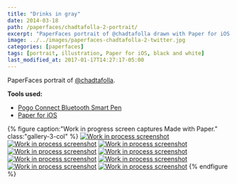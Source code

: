 ```yaml
---
title: "Drinks in gray"
date: 2014-03-18
path: /paperfaces/chadtafolla-2-portrait/
excerpt: "PaperFaces portrait of @chadtafolla drawn with Paper for iOS on an iPad."
image: ../../images/paperfaces-chadtafolla-2-twitter.jpg
categories: [paperfaces]
tags: [portrait, illustration, Paper for iOS, black and white]
last_modified_at: 2017-01-17T14:27:17-05:00
---
```


PaperFaces portrait of [@chadtafolla](https://twitter.com/chadtafolla).

**Tools used:**

- [Pogo Connect Bluetooth Smart Pen](https://www.amazon.com/gp/product/B009K448L4/ref=as_li_ss_tl?ie=UTF8&camp=1789&creative=390957&creativeASIN=B009K448L4&linkCode=as2&tag=mademist-20)
- [Paper for iOS](https://paper.bywetransfer.com/)

{% figure caption:"Work in progress screen captures Made with Paper." class:"gallery-3-col" %}
[![Work in process screenshot](../../images/paperfaces-chadtafolla-2-process-1-600.jpg)](../../images/paperfaces-chadtafolla-2-process-1-lg.jpg)
[![Work in process screenshot](../../images/paperfaces-chadtafolla-2-process-2-600.jpg)](../../images/paperfaces-chadtafolla-2-process-2-lg.jpg)
[![Work in process screenshot](../../images/paperfaces-chadtafolla-2-process-3-600.jpg)](../../images/paperfaces-chadtafolla-2-process-3-lg.jpg)
[![Work in process screenshot](../../images/paperfaces-chadtafolla-2-process-4-600.jpg)](../../images/paperfaces-chadtafolla-2-process-4-lg.jpg)
[![Work in process screenshot](../../images/paperfaces-chadtafolla-2-process-5-600.jpg)](../../images/paperfaces-chadtafolla-2-process-5-lg.jpg)
[![Work in process screenshot](../../images/paperfaces-chadtafolla-2-process-6-600.jpg)](../../images/paperfaces-chadtafolla-2-process-6-lg.jpg)
[![Work in process screenshot](../../images/paperfaces-chadtafolla-2-process-7-600.jpg)](../../images/paperfaces-chadtafolla-2-process-7-lg.jpg)
[![Work in process screenshot](../../images/paperfaces-chadtafolla-2-process-8-600.jpg)](../../images/paperfaces-chadtafolla-2-process-8-lg.jpg)
[![Work in process screenshot](../../images/paperfaces-chadtafolla-2-process-9-600.jpg)](../../images/paperfaces-chadtafolla-2-process-9-lg.jpg)
{% endfigure %}
